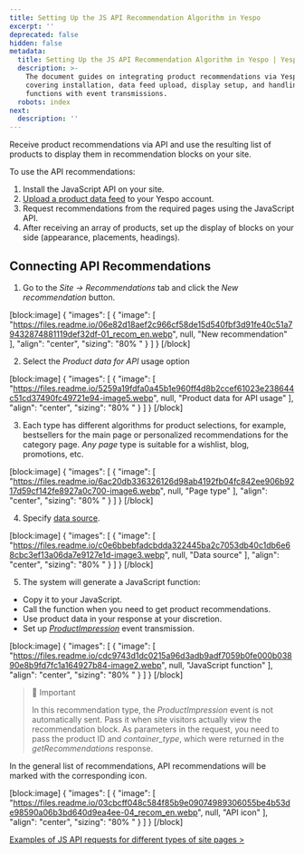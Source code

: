 ```yaml
---
title: Setting Up the JS API Recommendation Algorithm in Yespo
excerpt: ''
deprecated: false
hidden: false
metadata:
  title: Setting Up the JS API Recommendation Algorithm in Yespo | Yespo Guide
  description: >-
    The document guides on integrating product recommendations via Yespo JS API,
    covering installation, data feed upload, display setup, and handling API
    functions with event transmissions.
  robots: index
next:
  description: ''
---
```

Receive product recommendations via API and use the resulting list of products to display them in recommendation blocks on your site.

To use the API recommendations:

1. Install the JavaScript API on your site.
2. [Upload a product data feed](https://docs.yespo.io/docs/importing-product-feed) to your Yespo account.
3. Request recommendations from the required pages using the JavaScript API.
4. After receiving an array of products, set up the display of blocks on your side (appearance, placements, headings).

## Connecting API Recommendations

1. Go to the _Site → Recommendations_ tab and click the _New recommendation_ button.

[block:image]
{
  "images": [
    {
      "image": [
        "https://files.readme.io/06e82d18aef2c966cf58de15d540fbf3d91fe40c51a79432874881119def32df-01_recom_en.webp",
        null,
        "New recommendation"
      ],
      "align": "center",
      "sizing": "80% "
    }
  ]
}
[/block]


2. Select the _Product data for API_ usage option

[block:image]
{
  "images": [
    {
      "image": [
        "https://files.readme.io/5259a19fdfa0a45b1e960ff4d8b2ccef61023e238644c51cd37490fc49721e94-image5.webp",
        null,
        "Product data for API usage"
      ],
      "align": "center",
      "sizing": "80% "
    }
  ]
}
[/block]


3. Each type has different algorithms for product selections, for example, bestsellers for the main page or personalized recommendations for the category page. _Any page_ type is suitable for a wishlist, blog, promotions, etc.

[block:image]
{
  "images": [
    {
      "image": [
        "https://files.readme.io/6ac20db336326126d98ab4192fb04fc842ee906b9217d59cf142fe8927a0c700-image6.webp",
        null,
        "Page type"
      ],
      "align": "center",
      "sizing": "80% "
    }
  ]
}
[/block]


4. Specify [data source](https://docs.yespo.io/docs/creating-a-data-source-for-recommendations).

[block:image]
{
  "images": [
    {
      "image": [
        "https://files.readme.io/c0e6bbebfadcbdda322445ba2c7053db40c1db6e68cbc3ef13a06da7e9127e1d-image3.webp",
        null,
        "Data source"
      ],
      "align": "center",
      "sizing": "80% "
    }
  ]
}
[/block]


5. The system will generate a JavaScript function:

- Copy it to your JavaScript.
- Call the function when you need to get product recommendations.
- Use product data in your response at your discretion.
- Set up [_ProductImpression_](https://docs.yespo.io/docs/how-set-web-tracking-sending-events-java-scipt-request#impressions) event transmission.

[block:image]
{
  "images": [
    {
      "image": [
        "https://files.readme.io/cdc9743d1dc0215a96d3adb9adf7059b0fe000b03890e8b9fd7fc1a164927b84-image2.webp",
        null,
        "JavaScript function"
      ],
      "align": "center",
      "sizing": "80% "
    }
  ]
}
[/block]


> 📘 Important
> 
> In this recommendation type, the _ProductImpression_ event is not automatically sent. Pass it when site visitors actually view the recommendation block. As parameters in the request, you need to pass the product ID and _container\_type_, which were returned in the _getRecommendations_ response.

In the general list of recommendations, API recommendations will be marked with the corresponding icon.

[block:image]
{
  "images": [
    {
      "image": [
        "https://files.readme.io/03cbcff048c584f85b9e09074989306055be4b53de98590a06b3bd640d9ea4ee-04_recom_en.webp",
        null,
        "API icon"
      ],
      "align": "center",
      "sizing": "80% "
    }
  ]
}
[/block]


[Examples of JS API requests for different types of site pages >](https://docs.yespo.io/docs/recommendations-using-javascript-api)
